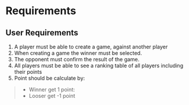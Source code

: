 # Requirements
## User Requirements

1. A player must be able to create a game, against another player
1. When creating a game the winner must be selected.
1. The opponent must confirm the result of the game.
1. All players must be able to see a ranking table of all players including their points
1. Point should be calculate by:
>  * Winner get 1 point:
>  * Looser get -1 point

